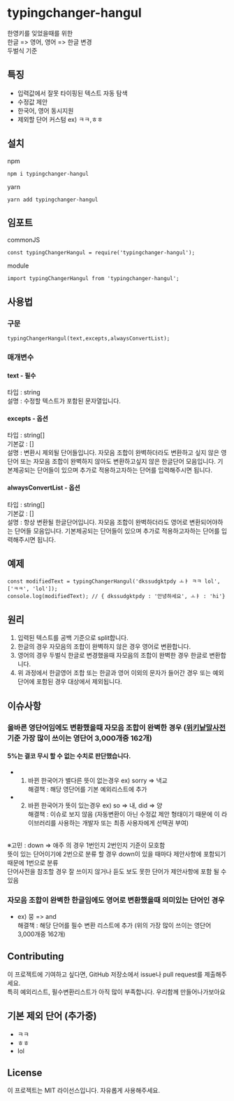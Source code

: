 # typingchanger-hangul
한영키를 잊었을때를 위한<br>
한글 => 영어, 영어 => 한글 변경<br>
두벌식 기준<br>



## 특징
- 입력값에서 잘못 타이핑된 텍스트 자동 탐색
- 수정값 제안
- 한국어, 영어 동시지원
- 제외할 단어 커스텀 ex) ㅋㅋ,ㅎㅎ

## 설치
npm
```
npm i typingchanger-hangul
```
yarn
```
yarn add typingchanger-hangul
```

## 임포트
commonJS
```
const typingChangerHangul = require('typingchanger-hangul');
```

module
```
import typingChangerHangul from 'typingchanger-hangul';
```

## 사용법
### 구문
```
typingChangerHangul(text,excepts,alwaysConvertList); 
```
### 매개변수
#### text - 필수
타입 : string<br>
설명 : 수정할 텍스트가 포함된 문자열입니다.<br>

#### excepts - 옵션
타입 : string[]<br>
기본값 : []<br>
설명 : 변환시 제외될 단어들입니다.
자모음 조합이 완벽하더라도 변환하고 싶지 않은 영단어 또는 자모음 조합이 완벽하지 않아도 변환하고싶지 않은 한글단어 모음입니다.
기본제공되는 단어들이 있으며
추가로 적용하고자하는 단어를 입력해주시면 됩니다.

#### alwaysConvertList - 옵션
타입 : string[]<br>
기본값 : []<br>
설명 : 항상 변환될 한글단어입니다.
자모음 조합이 완벽하더라도 영어로 변환되어야하는 단어들 모음입니다.
기본제공되는 단어들이 있으며
추가로 적용하고자하는 단어를 입력해주시면 됩니다.

## 예제
```
const modifiedText = typingChangerHangul('dkssudgktpdy ㅗㅑ ㅋㅋ lol', ['ㅋㅋ', 'lol']); 
console.log(modifiedText); // { dkssudgktpdy : '안녕하세요', ㅗㅑ : 'hi'}
```

## 원리
1. 입력된 텍스트를 공백 기준으로 split합니다.
2. 한글의 경우 자모음의 조합이 완벽하지 않은 경우 영어로 변환합니다.
3. 영어의 경우 두벌식 한글로 변경했을때 자모음의 조합이 완벽한 경우 한글로 변환합니다.
4. 위 과정에서 한글영어 조합 또는 한글과 영어 이외의 문자가 들어간 경우 또는 예외단어에 포함된 경우 대상에서 제외됩니다.

## 이슈사항
### 올바른 영단어임에도 변환했을때 자모음 조합이 완벽한 경우 ([위키낱말사전](https://ko.wiktionary.org/wiki/%EB%B6%80%EB%A1%9D:%EC%9E%90%EC%A3%BC_%EC%93%B0%EC%9D%B4%EB%8A%94_%EC%98%81%EC%96%B4_%EB%82%B1%EB%A7%90_3000) 기준 가장 많이 쓰이는 영단어 3,000개중 162개)
#### 5%는 결코 무시 할 수 없는 수치로 판단했습니다.
 - 1. 바뀐 한국어가 별다른 뜻이 없는경우 ex) sorry => 낵교<br>
해결책 : 해당 영단어를 기본 예외리스트에 추가
 - 2. 바뀐 한국어가 뜻이 있는경우 ex) so => 내, did => 양<br>
해결책 : 이슈로 보지 않음 (자동변환이 아닌 수정값 제안 형태이기 때문에 이 라이브러리를 사용하는 개발자 또는 최종 사용자에게 선택권 부여)<br>
<br>
 ※고민 : down => 애주 의 경우 1번인지 2번인지 기준이 모호함<br>
 뜻이 있는 단어이기에 2번으로 분류 할 경우 down이 있을 때마다 제안사항에 포함되기 때문에 1번으로 분류<br>
 단어사전을 참조할 경우 잘 쓰이지 않거나 듣도 보도 못한 단어가 제안사항에 포함 될 수 있음

### 자모음 조합이 완벽한 한글임에도 영어로 변환했을때 의미있는 단어인 경우
- ex) 뭉 => and<br>
해결책 : 해당 단어를 필수 변환 리스트에 추가 (위의 가장 많이 쓰이는 영단어 3,000개중 162개)


## Contributing
이 프로젝트에 기여하고 싶다면, GitHub 저장소에서 issue나 pull request를 제출해주세요.<br>
특히 예외리스트, 필수변환리스트가 아직 많이 부족합니다. 우리함께 만들어나가보아요



## 기본 제외 단어 (추가중)
- ㅋㅋ
- ㅎㅎ
- lol

## License
이 프로젝트는 MIT 라이선스입니다. 자유롭게 사용해주세요.

